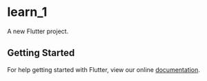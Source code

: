 # learn_1

A new Flutter project.

## Getting Started

For help getting started with Flutter, view our online
[documentation](https://flutter.io/).
